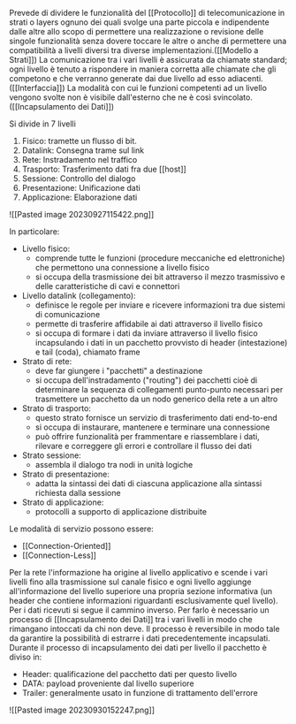 Prevede di dividere le funzionalità del [[Protocollo]] di telecomunicazione in strati o layers ognuno dei quali svolge una parte piccola e indipendente dalle altre allo scopo di permettere una realizzazione o revisione delle singole funzionalità senza dovere toccare le altre o anche di permettere una compatibilità a livelli diversi tra diverse implementazioni.([[Modello a Strati]])
La comunicazione tra i vari livelli è assicurata da chiamate standard; ogni livello è tenuto a rispondere in maniera corretta alle chiamate che gli competono e che verranno generate dai due livello ad esso adiacenti.([[Interfaccia]])
La modalità con cui le funzioni competenti ad un livello vengono svolte non è visibile dall'esterno che ne è così svincolato.([[Incapsulamento dei Dati]])

Si divide in 7 livelli
1. Fisico: tramette un flusso di bit.
2. Datalink: Consegna trame sul link
3. Rete: Instradamento nel traffico
4. Trasporto: Trasferimento dati fra due [[host]]
5. Sessione: Controllo del dialogo
6. Presentazione: Unificazione dati
7. Applicazione: Elaborazione dati

![[Pasted image 20230927115422.png]]

In particolare:
- Livello fisico:
	- comprende tutte le funzioni (procedure meccaniche ed elettroniche) che permettono una connessione a livello fisico
	- si occupa della trasmissione dei bit attraverso il mezzo trasmissivo e delle caratteristiche di cavi e connettori
- Livello datalink (collegamento):
	- definisce le regole per inviare e ricevere informazioni tra due sistemi di comunicazione
	- permette di trasferire affidabile ai dati attraverso il livello fisico
	- si occupa di formare i dati da inviare attraverso il livello fisico incapsulando i dati in un pacchetto provvisto di header (intestazione) e tail (coda), chiamato frame
- Strato di rete:
	- deve far giungere i "pacchetti" a destinazione
	- si occupa dell'instradamento ("routing") dei pacchetti cioè di determinare la sequenza di collegamenti punto-punto necessari per trasmettere un pacchetto da un nodo generico della rete a un altro
- Strato di trasporto:
	- questo strato fornisce un servizio di trasferimento dati end-to-end
	- si occupa di instaurare, mantenere e terminare una connessione
	- può offrire funzionalità per frammentare e riassemblare i dati, rilevare e correggere gli errori e controllare il flusso dei dati
- Strato sessione:
	- assembla il dialogo tra nodi in unità logiche
- Strato di presentazione:
	- adatta la sintassi dei dati di ciascuna applicazione alla sintassi richiesta dalla sessione
- Strato di applicazione:
	- protocolli a supporto di applicazione distribuite

Le modalità di servizio possono essere:
- [[Connection-Oriented]]
- [[Connection-Less]]

Per la rete l'informazione ha origine al livello applicativo e scende i vari livelli fino alla trasmissione sul canale fisico e ogni livello aggiunge all'informazione del livello superiore una propria sezione informativa (un header che contiene informazioni riguardanti esclusivamente quel livello).
Per i dati ricevuti si segue il cammino inverso.
Per farlo è necessario un processo di [[Incapsulamento dei Dati]] tra i vari livelli in modo che rimangano intoccati da chi non deve.
Il processo è reversibile in modo tale da garantire la possibilità di estrarre i dati precedentemente incapsulati.
Durante il processo di incapsulamento dei dati per livello il pacchetto è diviso in:
- Header: qualificazione del pacchetto dati per questo livello
- DATA: payload proveniente dal livello superiore
- Trailer: generalmente usato in funzione di trattamento dell'errore

![[Pasted image 20230930152247.png]]

